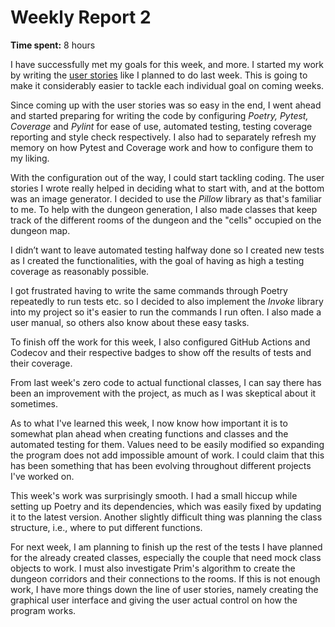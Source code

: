 # Weekly Report 2
**Time spent:** 8 hours

I have successfully met my goals for this week, and more. I started my work by writing the [user stories](https://github.com/Veloxization/dnd-dungeon-generator/blob/main/documentation/userstories.md) like I planned to do last week. This is going to make it considerably easier to tackle each individual goal on coming weeks.

Since coming up with the user stories was so easy in the end, I went ahead and started preparing for writing the code by configuring *Poetry, Pytest, Coverage* and *Pylint* for ease of use, automated testing, testing coverage reporting and style check respectively. I also had to separately refresh my memory on how Pytest and Coverage work and how to configure them to my liking.

With the configuration out of the way, I could start tackling coding. The user stories I wrote really helped in deciding what to start with, and at the bottom was an image generator. I decided to use the *Pillow* library as that's familiar to me. To help with the dungeon generation, I also made classes that keep track of the different rooms of the dungeon and the "cells" occupied on the dungeon map.

I didn’t want to leave automated testing halfway done so I created new tests as I created the functionalities, with the goal of having as high a testing coverage as reasonably possible.

I got frustrated having to write the same commands through Poetry repeatedly to run tests etc. so I decided to also implement the *Invoke* library into my project so it's easier to run the commands I run often. I also made a user manual, so others also know about these easy tasks.

To finish off the work for this week, I also configured GitHub Actions and Codecov and their respective badges to show off the results of tests and their coverage.

From last week's zero code to actual functional classes, I can say there has been an improvement with the project, as much as I was skeptical about it sometimes.

As to what I've learned this week, I now know how important it is to somewhat plan ahead when creating functions and classes and the automated testing for them. Values need to be easily modified so expanding the program does not add impossible amount of work. I could claim that this has been something that has been evolving throughout different projects I've worked on.

This week's work was surprisingly smooth. I had a small hiccup while setting up Poetry and its dependencies, which was easily fixed by updating it to the latest version. Another slightly difficult thing was planning the class structure, i.e., where to put different functions.

For next week, I am planning to finish up the rest of the tests I have planned for the already created classes, especially the couple that need mock class objects to work. I must also investigate Prim's algorithm to create the dungeon corridors and their connections to the rooms. If this is not enough work, I have more things down the line of user stories, namely creating the graphical user interface and giving the user actual control on how the program works.